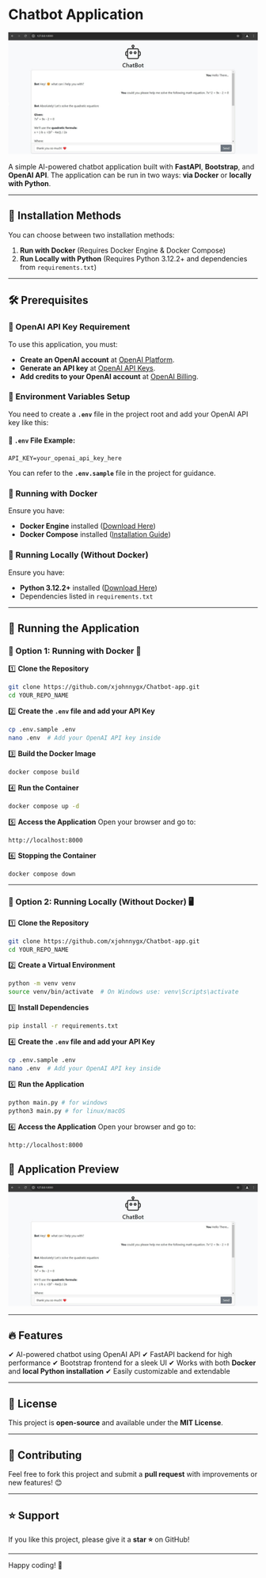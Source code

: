 # Chatbot Application

![Chatbot GUI](static/jpg/screen-shot.jpg)

A simple AI-powered chatbot application built with **FastAPI**, **Bootstrap**, and **OpenAI API**. The application can be run in two ways: **via Docker** or **locally with Python**.

---

## 🚀 Installation Methods

You can choose between two installation methods:
1. **Run with Docker** (Requires Docker Engine & Docker Compose)
2. **Run Locally with Python** (Requires Python 3.12.2+ and dependencies from `requirements.txt`)

---

## 🛠 Prerequisites

### 🔹 OpenAI API Key Requirement
To use this application, you must:
- **Create an OpenAI account** at [OpenAI Platform](https://platform.openai.com/).
- **Generate an API key** at [OpenAI API Keys](https://platform.openai.com/settings/organization/api-keys).
- **Add credits to your OpenAI account** at [OpenAI Billing](https://platform.openai.com/settings/organization/billing/overview).

### 🔹 Environment Variables Setup
You need to create a **`.env`** file in the project root and add your OpenAI API key like this:

#### 📄 `.env` File Example:
```
API_KEY=your_openai_api_key_here
```
You can refer to the **`.env.sample`** file in the project for guidance.

### 🔹 Running with Docker
Ensure you have:
- **Docker Engine** installed ([Download Here](https://docs.docker.com/get-docker/))
- **Docker Compose** installed ([Installation Guide](https://docs.docker.com/compose/install/))

### 🔹 Running Locally (Without Docker)
Ensure you have:
- **Python 3.12.2+** installed ([Download Here](https://www.python.org/downloads/))
- Dependencies listed in `requirements.txt`

---

## 📌 Running the Application

### 🔹 Option 1: Running with Docker 🐳

1️⃣ **Clone the Repository**
```bash
git clone https://github.com/xjohnnygx/Chatbot-app.git
cd YOUR_REPO_NAME
```

2️⃣ **Create the `.env` file and add your API Key**
```bash
cp .env.sample .env
nano .env  # Add your OpenAI API key inside
```

3️⃣ **Build the Docker Image**
```bash
docker compose build
```

4️⃣ **Run the Container**
```bash
docker compose up -d
```

5️⃣ **Access the Application**
Open your browser and go to:
```
http://localhost:8000
```

6️⃣ **Stopping the Container**
```bash
docker compose down
```

---

### 🔹 Option 2: Running Locally (Without Docker) 🖥️

1️⃣ **Clone the Repository**
```bash
git clone https://github.com/xjohnnygx/Chatbot-app.git
cd YOUR_REPO_NAME
```

2️⃣ **Create a Virtual Environment**
```bash
python -m venv venv
source venv/bin/activate  # On Windows use: venv\Scripts\activate
```

3️⃣ **Install Dependencies**
```bash
pip install -r requirements.txt
```

4️⃣ **Create the `.env` file and add your API Key**
```bash
cp .env.sample .env
nano .env  # Add your OpenAI API key inside
```

5️⃣ **Run the Application**
```bash
python main.py # for windows
python3 main.py # for linux/macOS
```

6️⃣ **Access the Application**
Open your browser and go to:
```
http://localhost:8000
```

## 📸 Application Preview

![Chatbot GUI](static/jpg/screen-shot.jpg)

---

## 🔥 Features
✔ AI-powered chatbot using OpenAI API
✔ FastAPI backend for high performance
✔ Bootstrap frontend for a sleek UI
✔ Works with both **Docker** and **local Python installation**
✔ Easily customizable and extendable

---

## 📜 License
This project is **open-source** and available under the **MIT License**.

---

## 🤝 Contributing
Feel free to fork this project and submit a **pull request** with improvements or new features! 😊

---

## ⭐ Support
If you like this project, please give it a **star ⭐** on GitHub!

---

Happy coding! 🚀
